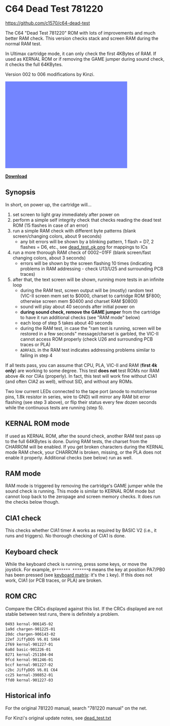 # C64 Dead Test 781220
https://github.com/c1570/c64-dead-test

The C64 "Dead Test 781220" ROM with lots of improvements and much better RAM check.
This version checks stack and screen RAM during the normal RAM test.

In Ultimax cartridge mode, it can only check the first 4KBytes of RAM.
If used as KERNAL ROM or if removing the GAME jumper during sound check, it checks the full 64KBytes.

Version 002 to 006 modifications by Kinzi.

![Passing a test run](/dead_test.gif)

**[Download](https://github.com/c1570/c64-dead-test/raw/refs/heads/main/dead_test.bin)**

## Synopsis

In short, on power up, the cartridge will...
1. set screen to light gray immediately after power on
2. perform a simple self integrity check that checks reading the dead test ROM (15 flashes in case of an error)
3. run a simple RAM check with different byte patterns (blank screen/changing colors, about 9 seconds)
   - any bit errors will be shown by a blinking pattern, 1 flash = D7, 2 flashes = D6, etc., see [dead_test_ok.png](/dead_test_ok.png) for mappings to ICs
4. run a more thorough RAM check of $0002-$01FF (blank screen/fast changing colors, about 3 seconds)
   - errors will be shown by the screen flashing 10 times (indicating problems in RAM addressing - check U13/U25 and surrounding PCB traces)
5. after that, the text screen will be shown, running more tests in an infinite loop
   - during the RAM test, screen output will be (mostly) random text (VIC-II screen mem set to $0000, charset to cartridge ROM $F800; otherwise screen mem $0400 and charset RAM $0800)
   - sound will play about 40 seconds after initial power on
   - **during sound check, remove the GAME jumper** from the cartridge to have it run additional checks (see "RAM mode" below)
   - each loop of step 5 takes about 40 seconds
   - during the RAM test, in case the "ram test is running, screen will be restored in a few seconds" message/charset is garbled, the VIC-II cannot access ROM properly (check U26 and surrounding PCB traces or PLA)
   - `ADRFAIL` in the RAM test indicates addressing problems similar to failing in step 4

If all tests pass, you can assume that CPU, PLA, VIC-II and RAM (**first 4k only**) are working to some degree.
This test **does not** test ROMs nor RAM above 4k nor CIAs (properly).
In fact, this test will work fine without CIA1 (and often CIA2 as well), without SID, and without any ROMs.

Two low current LEDs connected to the tape port (anode to motor/sense pins, 1.8k resistor in series, wire to GND) will mirror any RAM bit error flashing (see step 3 above), or flip their status every few dozen seconds while the continuous tests are running (step 5).

## KERNAL ROM mode
If used as KERNAL ROM, after the sound check, another RAM test pass up to the full 64KBytes is done.
During RAM tests, the charset from the CHARROM will be enabled.
If you get broken characters during the KERNAL mode RAM check, your CHARROM is broken, missing, or the PLA does not enable it properly.
Additional checks (see below) run as well.

## RAM mode
RAM mode is triggered by removing the cartridge's GAME jumper while the sound check is running.
This mode is similar to KERNAL ROM mode but cannot loop back to the zeropage and screen memory checks.
It does run the checks below though.

## CIA1 check
This checks whether CIA1 timer A works as required by BASIC V2 (i.e., it runs and triggers).
No thorough checking of CIA1 is done.

## Keyboard check
While the keyboard check is running, press some keys, or move the joystick.
For example, `0******* *******0` means the key at position PA7/PB0 has been pressed (see [keyboard matrix](https://www.c64-wiki.com/wiki/Keyboard#Keyboard_Matrix): it's the `1` key).
If this does not work, CIA1 (or PCB traces, or PLA) are broken.

## ROM CRC
Compare the CRCs displayed against this list.
If the CRCs displayed are not stable between test runs, there is definitely a problem.
```
0493 kernal-906145-02
1a9d chargen-901225-01
20dc chargen-906143-02
22ef JiffyDOS V6.01 SX64
2f69 kernal-901227-01
6a8d basic-901226-01
8271 kernal-251104-04
9fcd kernal-901246-01
bccf kernal-901227-02
c2bc JiffyDOS V6.01 C64
cc25 kernal-390852-01
ffd0 kernal-901227-03
```

## Historical info

For the original 781220 manual, search "781220 manual" on the net.

For Kinzi's original update notes, see [dead_test.txt](/dead_test.txt)
